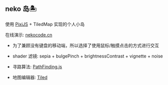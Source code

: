 ## neko 岛🏝

使用 [PixiJS](https://www.pixijs.com/) + TiledMap 实现的个人小岛

在线演示: [nekocode.cn](https://nekocode.cn/)

* 为了兼顾没有键盘的移动端，所以选择了使用鼠标/触摸点击的方式进行交互

* shader 滤镜: sepia + bulgePinch + brightnessContrast + vignette + noise

* 寻路算法: [PathFinding.js](https://github.com/qiao/PathFinding.js)

* 地图编辑器: [Tiled](https://www.mapeditor.org/)

